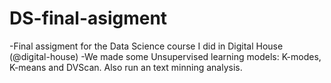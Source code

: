 # DS-final-asigment
-Final assigment for the Data Science course I did in Digital House (@digital-house)
-We made some Unsupervised learning models: K-modes, K-means and DVScan. Also run an text minning analysis.
